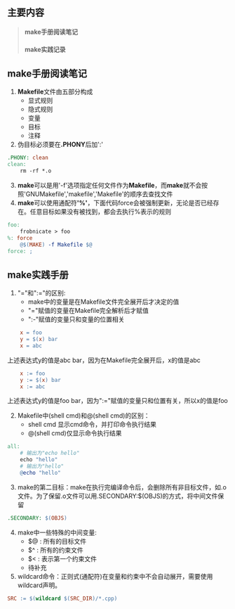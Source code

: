 ## 主要内容
> #### make手册阅读笔记
> #### make实践记录

## make手册阅读笔记
1. **Makefile**文件由五部分构成
    - 显式规则
    - 隐式规则
    - 变量
    - 目标
    - 注释
2. 伪目标必须要在<strong>.PHONY</strong>后加':'
```makefile
.PHONY: clean
clean:
    rm -rf *.o
```
3. **make**可以是用'-f'选项指定任何文件作为**Makefile**，而**make**就不会按照'GNUMakefile','makefile','Makefile'的顺序去查找文件
4. **make**可以使用通配符<strong>'%'</strong>，下面代码force会被强制更新，无论是否已经存在。任意目标如果没有被找到，都会去执行%表示的规则
```makefile
foo:
    frobnicate > foo
%: force
    @$(MAKE) -f Makefile $@
force: ;
```

## make实践手册
1. "="和":="的区别:
    + make中的变量是在Makefile文件完全展开后才决定的值
    + "="赋值的变量在Makefile完全解析后才赋值
    + ":-"赋值的变量只和变量的位置相关
```makefile
    x = foo
    y = $(x) bar
    x = abc
```
上述表达式y的值是abc bar，因为在Makefile完全展开后，x的值是abc
```makefile
    x := foo
    y := $(x) bar
    x := abc
```
上述表达式y的值是foo bar，因为":="赋值的变量只和位置有关，所以x的值是foo

2. Makefile中(shell cmd)和@(shell cmd)的区别：
    + shell cmd 显示cmd命令，并打印命令执行结果
    + @(shell cmd)仅显示命令执行结果
```makefile
all:
    # 输出为"echo hello"
    echo "hello" 
    # 输出为"hello"
    @echo "hello"
```
3. make的第二目标：make在执行完编译命令后，会删除所有非目标文件，如.o文件。为了保留.o文件可以用.SECONDARY:$(OBJS)的方式，将中间文件保留
```makefile
.SECONDARY: $(OBJS)
```
4. make中一些特殊的中间变量:
    + $@ : 所有的目标文件
    + $^ : 所有的约束文件
    + $< : 表示第一个约束文件
    + 待补充
5. wildcard命令：正则式(通配符)在变量和约束中不会自动展开，需要使用wildcard声明。
```makefile
SRC := $(wildcard $(SRC_DIR)/*.cpp)
```
